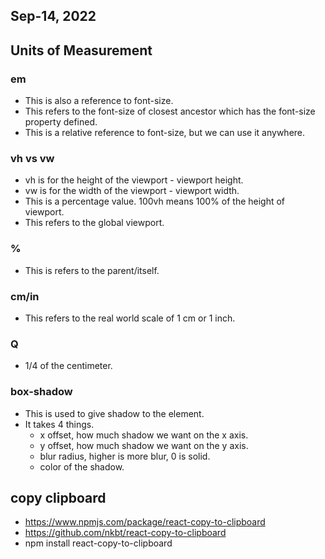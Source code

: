 ## Sep-14, 2022

## Units of Measurement

### em
- This is also a reference to font-size.
- This refers to the font-size of closest ancestor which has the font-size property defined.
- This is a relative reference to font-size, but we can use it anywhere.

### vh vs vw
- vh is for the height of the viewport - viewport height.
- vw is for the width of the viewport - viewport width.
- This is a percentage value. 100vh means 100% of the height of viewport.
- This refers to the global viewport.

### %
- This is refers to the parent/itself.

### cm/in
- This refers to the real world scale of 1 cm or 1 inch.

### Q
- 1/4 of the centimeter.

### box-shadow
- This is used to give shadow to the element.
- It takes 4 things.
    - x offset, how much shadow we want on the x axis.
    - y offset, how much shadow we want on the y axis.
    - blur radius, higher is more blur, 0 is solid.
    - color of the shadow.


## copy clipboard
- https://www.npmjs.com/package/react-copy-to-clipboard
- https://github.com/nkbt/react-copy-to-clipboard
- npm install react-copy-to-clipboard